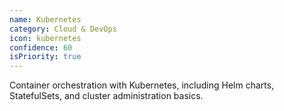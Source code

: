 ```yaml
---
name: Kubernetes
category: Cloud & DevOps
icon: kubernetes
confidence: 60
isPriority: true
---
```


Container orchestration with Kubernetes, including Helm charts, StatefulSets, and cluster administration basics.